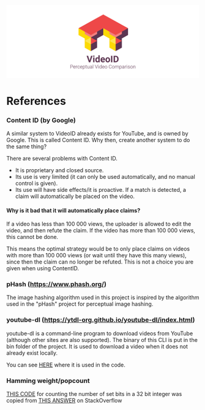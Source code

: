 [![](logo.png)](../README.md)

# References

### Content ID (by Google)
A similar system to VideoID already exists for YouTube, and is owned by Google. This is called Content ID. Why then, create another system to do the same thing?

There are several problems with Content ID. 
 - It is proprietary and closed source. 
 - Its use is very limited (it can only be used automatically, and no manual control is given).
 - Its use will have side effects/it is proactive. If a match is detected, a claim will automatically be placed on the video.
 
#### Why is it bad that it will automatically place claims?
If a video has less than 100 000 views, the uploader is allowed to edit the video, and then refute the claim. If the video has more than 100 000 views, this cannot be done.

This means the optimal strategy would be to only place claims on videos with more than 100 000 views (or wait until they have this many views), since then the claim can no longer be refuted. This is not a choice you are given when using ContentID.

### pHash (https://www.phash.org/)
The image hashing algorithm used in this project is inspired by the algorithm used in the "pHash" project for perceptual image hashing.

### youtube-dl (https://ytdl-org.github.io/youtube-dl/index.html)
youtube-dl is a command-line program to download videos from YouTube (although other sites are also supported). The binary of this CLI is put in the bin folder of the project. It is used to download a video when it does not already exist locally.

You can see [HERE](https://github.com/bergkvist/videoid/blob/17d453f21f20e6f7aa9a5ed244f6fd1c8671db3e/src/video.cpp#L18) where it is used in the code.

### Hamming weight/popcount
[THIS CODE](https://github.com/bergkvist/videoid/blob/17d453f21f20e6f7aa9a5ed244f6fd1c8671db3e/src/hashed_frame.cpp#L6-L11) for counting the number of set bits in a 32 bit integer was copied from [THIS ANSWER](https://stackoverflow.com/a/109025) on StackOverflow

